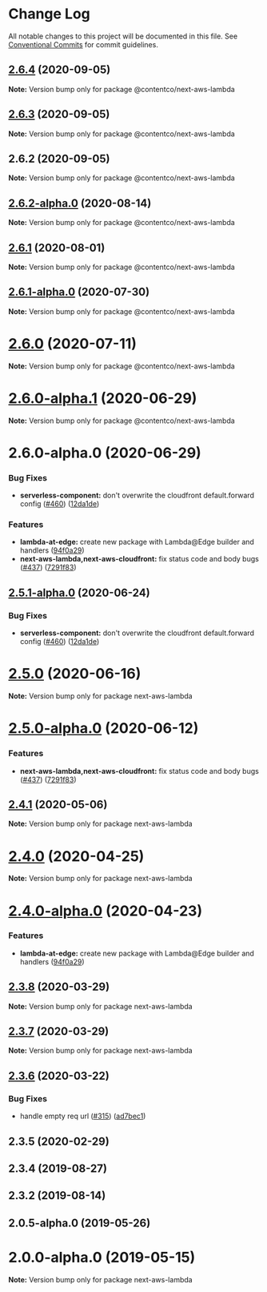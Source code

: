 # Change Log

All notable changes to this project will be documented in this file.
See [Conventional Commits](https://conventionalcommits.org) for commit guidelines.

## [2.6.4](https://github.com/danielcondemarin/serverless-next.js/compare/@contentco/next-aws-lambda@2.6.3...@contentco/next-aws-lambda@2.6.4) (2020-09-05)

**Note:** Version bump only for package @contentco/next-aws-lambda

## [2.6.3](https://github.com/danielcondemarin/serverless-next.js/compare/@contentco/next-aws-lambda@2.6.2...@contentco/next-aws-lambda@2.6.3) (2020-09-05)

**Note:** Version bump only for package @contentco/next-aws-lambda

## 2.6.2 (2020-09-05)

**Note:** Version bump only for package @contentco/next-aws-lambda

## [2.6.2-alpha.0](https://github.com/danielcondemarin/serverless-next.js/compare/@contentco/next-aws-lambda@2.6.1...@contentco/next-aws-lambda@2.6.2-alpha.0) (2020-08-14)

**Note:** Version bump only for package @contentco/next-aws-lambda

## [2.6.1](https://github.com/danielcondemarin/serverless-next.js/compare/@contentco/next-aws-lambda@2.6.1-alpha.0...@contentco/next-aws-lambda@2.6.1) (2020-08-01)

**Note:** Version bump only for package @contentco/next-aws-lambda

## [2.6.1-alpha.0](https://github.com/danielcondemarin/serverless-next.js/compare/@contentco/next-aws-lambda@2.6.0...@contentco/next-aws-lambda@2.6.1-alpha.0) (2020-07-30)

**Note:** Version bump only for package @contentco/next-aws-lambda

# [2.6.0](https://github.com/danielcondemarin/serverless-next.js/compare/@contentco/next-aws-lambda@2.6.0-alpha.1...@contentco/next-aws-lambda@2.6.0) (2020-07-11)

**Note:** Version bump only for package @contentco/next-aws-lambda

# [2.6.0-alpha.1](https://github.com/danielcondemarin/serverless-next.js/compare/@contentco/next-aws-lambda@2.6.0-alpha.0...@contentco/next-aws-lambda@2.6.0-alpha.1) (2020-06-29)

**Note:** Version bump only for package @contentco/next-aws-lambda

# 2.6.0-alpha.0 (2020-06-29)

### Bug Fixes

- **serverless-component:** don't overwrite the cloudfront default.forward config ([#460](https://github.com/danielcondemarin/serverless-next.js/issues/460)) ([12da1de](https://github.com/danielcondemarin/serverless-next.js/commit/12da1de31855b68b9addef801ec21dffd3202a21))

### Features

- **lambda-at-edge:** create new package with Lambda@Edge builder and handlers ([94f0a29](https://github.com/danielcondemarin/serverless-next.js/commit/94f0a29f0654f51d60653c8218c15802b2abb476))
- **next-aws-lambda,next-aws-cloudfront:** fix status code and body bugs ([#437](https://github.com/danielcondemarin/serverless-next.js/issues/437)) ([7291f83](https://github.com/danielcondemarin/serverless-next.js/commit/7291f83f58eaa09733e3ce2df494afc2c0e04f9a))

## [2.5.1-alpha.0](https://github.com/danielcondemarin/serverless-next.js/compare/next-aws-lambda@2.5.0...next-aws-lambda@2.5.1-alpha.0) (2020-06-24)

### Bug Fixes

- **serverless-component:** don't overwrite the cloudfront default.forward config ([#460](https://github.com/danielcondemarin/serverless-next.js/issues/460)) ([12da1de](https://github.com/danielcondemarin/serverless-next.js/commit/12da1de31855b68b9addef801ec21dffd3202a21))

# [2.5.0](https://github.com/danielcondemarin/serverless-next.js/compare/next-aws-lambda@2.5.0-alpha.0...next-aws-lambda@2.5.0) (2020-06-16)

**Note:** Version bump only for package next-aws-lambda

# [2.5.0-alpha.0](https://github.com/danielcondemarin/serverless-next.js/compare/next-aws-lambda@2.4.1...next-aws-lambda@2.5.0-alpha.0) (2020-06-12)

### Features

- **next-aws-lambda,next-aws-cloudfront:** fix status code and body bugs ([#437](https://github.com/danielcondemarin/serverless-next.js/issues/437)) ([7291f83](https://github.com/danielcondemarin/serverless-next.js/commit/7291f83f58eaa09733e3ce2df494afc2c0e04f9a))

## [2.4.1](https://github.com/danielcondemarin/serverless-next.js/compare/next-aws-lambda@2.4.0...next-aws-lambda@2.4.1) (2020-05-06)

**Note:** Version bump only for package next-aws-lambda

# [2.4.0](https://github.com/danielcondemarin/serverless-next.js/compare/next-aws-lambda@2.4.0-alpha.0...next-aws-lambda@2.4.0) (2020-04-25)

**Note:** Version bump only for package next-aws-lambda

# [2.4.0-alpha.0](https://github.com/danielcondemarin/serverless-next.js/compare/next-aws-lambda@2.3.8...next-aws-lambda@2.4.0-alpha.0) (2020-04-23)

### Features

- **lambda-at-edge:** create new package with Lambda@Edge builder and handlers ([94f0a29](https://github.com/danielcondemarin/serverless-next.js/commit/94f0a29f0654f51d60653c8218c15802b2abb476))

## [2.3.8](https://github.com/danielcondemarin/serverless-nextjs-plugin/compare/next-aws-lambda@2.3.7...next-aws-lambda@2.3.8) (2020-03-29)

**Note:** Version bump only for package next-aws-lambda

## [2.3.7](https://github.com/danielcondemarin/serverless-nextjs-plugin/compare/next-aws-lambda@2.3.6...next-aws-lambda@2.3.7) (2020-03-29)

**Note:** Version bump only for package next-aws-lambda

## [2.3.6](https://github.com/danielcondemarin/serverless-nextjs-plugin/compare/next-aws-lambda@2.3.5...next-aws-lambda@2.3.6) (2020-03-22)

### Bug Fixes

- handle empty req url ([#315](https://github.com/danielcondemarin/serverless-nextjs-plugin/issues/315)) ([ad7bec1](https://github.com/danielcondemarin/serverless-nextjs-plugin/commit/ad7bec1827ad3b6074c6f1a085a57a2d906334ba))

## 2.3.5 (2020-02-29)

## 2.3.4 (2019-08-27)

## 2.3.2 (2019-08-14)

## 2.0.5-alpha.0 (2019-05-26)

# 2.0.0-alpha.0 (2019-05-15)

**Note:** Version bump only for package next-aws-lambda
